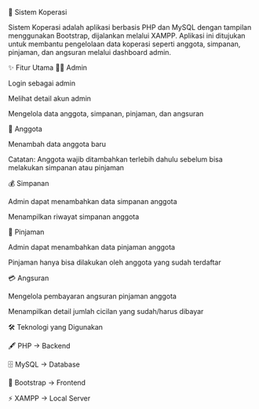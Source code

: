 🏦 Sistem Koperasi

Sistem Koperasi adalah aplikasi berbasis PHP dan MySQL dengan tampilan menggunakan Bootstrap, dijalankan melalui XAMPP.
Aplikasi ini ditujukan untuk membantu pengelolaan data koperasi seperti anggota, simpanan, pinjaman, dan angsuran melalui dashboard admin.

✨ Fitur Utama
👨‍💼 Admin

Login sebagai admin

Melihat detail akun admin

Mengelola data anggota, simpanan, pinjaman, dan angsuran

👥 Anggota

Menambah data anggota baru

Catatan: Anggota wajib ditambahkan terlebih dahulu sebelum bisa melakukan simpanan atau pinjaman

💰 Simpanan

Admin dapat menambahkan data simpanan anggota

Menampilkan riwayat simpanan anggota

📄 Pinjaman

Admin dapat menambahkan data pinjaman anggota

Pinjaman hanya bisa dilakukan oleh anggota yang sudah terdaftar

💳 Angsuran

Mengelola pembayaran angsuran pinjaman anggota

Menampilkan detail jumlah cicilan yang sudah/harus dibayar

🛠️ Teknologi yang Digunakan

🖋 PHP → Backend

🗄 MySQL → Database

🎨 Bootstrap → Frontend

⚡ XAMPP → Local Server
